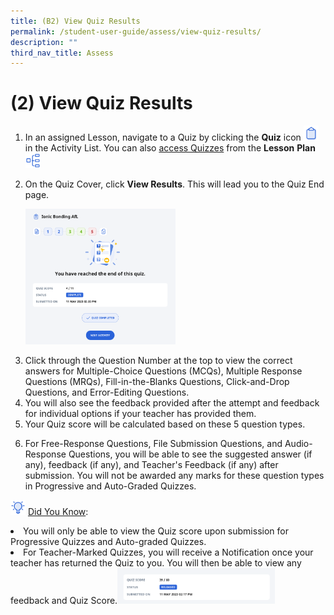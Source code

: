 ```yaml
---
title: (B2) View Quiz Results
permalink: /student-user-guide/assess/view-quiz-results/
description: ""
third_nav_title: Assess
---
```

<h1 id="-2-view-quiz-results">(2) View Quiz Results</h1>
<ol>
<li>In an assigned Lesson, navigate to a Quiz by clicking the <strong>Quiz</strong> icon <img style="width:1.5rem; display: inline;" src="/images/Icons/Quiz.svg"> in the Activity List. You can also <a target="_blank" href="/student-user-guide/assess/navigate-an-assignment/">access Quizzes</a> from the <strong>Lesson</strong> <strong>Plan</strong> <img style="width:1.5rem; display: inline;" src="/images/Icons/courseplan32.svg"></li>
<li><p>On the Quiz Cover, click <strong>View Results</strong>. This will lead you to the Quiz End page.</p>
<p><img style="width: 50%;" src="/images/1Student/As-QuizEnd.png"></p>
</li><li>Click through the Question Number at the top to view the correct answers for Multiple-Choice Questions (MCQs), Multiple Response Questions (MRQs), Fill-in-the-Blanks Questions, Click-and-Drop Questions, and Error-Editing Questions. </li>
<li>You will also see the feedback provided after the attempt and feedback for individual options if your teacher has provided them. </li>
<li>Your Quiz score will be calculated based on these 5 question types.</li>
<li><p>For Free-Response Questions, File Submission Questions, and Audio-Response Questions, you will be able to see the suggested answer (if any), feedback (if any), and Teacher's Feedback (if any) after submission. You will not be awarded any marks for these question types in Progressive and Auto-Graded Quizzes. </p></li></ol>
<p><img style="width:1.5rem; display: inline;" src="/images/Icons/Bulb32.svg"> <u>Did You Know</u>:</p>
<li>You will only be able to view the Quiz score upon submission for Progressive Quizzes and Auto-graded Quizzes.
</li>
<li>For Teacher-Marked Quizzes, you will receive a Notification once your teacher has returned the Quiz to you. You will then be able to view any feedback and Quiz Score.<img style="width: 50%;" src="/images/1Student/As-TeacherMarkedQuiz.png"></li>